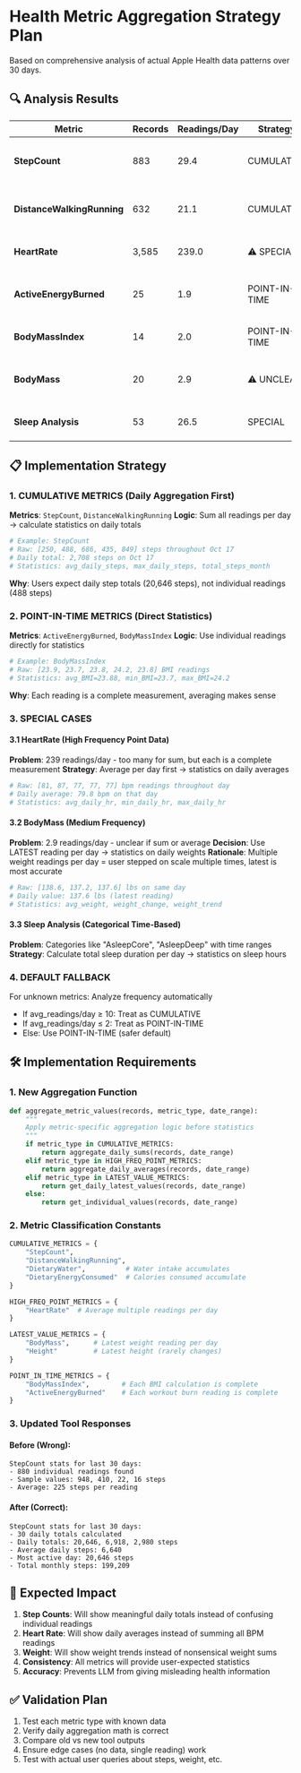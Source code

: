 # Health Metric Aggregation Strategy Plan

Based on comprehensive analysis of actual Apple Health data patterns over 30 days.

## 🔍 Analysis Results

| Metric | Records | Readings/Day | Strategy | Rationale |
|--------|---------|--------------|----------|-----------|
| **StepCount** | 883 | 29.4 | CUMULATIVE | High-frequency incremental readings |
| **DistanceWalkingRunning** | 632 | 21.1 | CUMULATIVE | Distance accumulates throughout day |
| **HeartRate** | 3,585 | 239.0 | ⚠️ SPECIAL | Too many for simple sum - need average |
| **ActiveEnergyBurned** | 25 | 1.9 | POINT-IN-TIME | Low frequency complete measurements |
| **BodyMassIndex** | 14 | 2.0 | POINT-IN-TIME | Each BMI reading is complete |
| **BodyMass** | 20 | 2.9 | ⚠️ UNCLEAR | Medium frequency - needs decision |
| **Sleep Analysis** | 53 | 26.5 | SPECIAL | Categorical data, needs duration calc |

## 📋 Implementation Strategy

### 1. CUMULATIVE METRICS (Daily Aggregation First)
**Metrics**: `StepCount`, `DistanceWalkingRunning`
**Logic**: Sum all readings per day → calculate statistics on daily totals

```python
# Example: StepCount
# Raw: [250, 488, 686, 435, 849] steps throughout Oct 17
# Daily total: 2,708 steps on Oct 17
# Statistics: avg_daily_steps, max_daily_steps, total_steps_month
```

**Why**: Users expect daily step totals (20,646 steps), not individual readings (488 steps)

### 2. POINT-IN-TIME METRICS (Direct Statistics)
**Metrics**: `ActiveEnergyBurned`, `BodyMassIndex`
**Logic**: Use individual readings directly for statistics

```python
# Example: BodyMassIndex
# Raw: [23.9, 23.7, 23.8, 24.2, 23.8] BMI readings
# Statistics: avg_BMI=23.88, min_BMI=23.7, max_BMI=24.2
```

**Why**: Each reading is a complete measurement, averaging makes sense

### 3. SPECIAL CASES

#### 3.1 HeartRate (High Frequency Point Data)
**Problem**: 239 readings/day - too many for sum, but each is a complete measurement
**Strategy**: Average per day first → statistics on daily averages

```python
# Raw: [81, 87, 77, 77, 77] bpm readings throughout day
# Daily average: 79.8 bpm on that day
# Statistics: avg_daily_hr, min_daily_hr, max_daily_hr
```

#### 3.2 BodyMass (Medium Frequency)
**Problem**: 2.9 readings/day - unclear if sum or average
**Decision**: Use LATEST reading per day → statistics on daily weights
**Rationale**: Multiple weight readings per day = user stepped on scale multiple times, latest is most accurate

```python
# Raw: [138.6, 137.2, 137.6] lbs on same day
# Daily value: 137.6 lbs (latest reading)
# Statistics: avg_weight, weight_change, weight_trend
```

#### 3.3 Sleep Analysis (Categorical Time-Based)
**Problem**: Categories like "AsleepCore", "AsleepDeep" with time ranges
**Strategy**: Calculate total sleep duration per day → statistics on sleep hours

### 4. DEFAULT FALLBACK
For unknown metrics: Analyze frequency automatically
- If avg_readings/day ≥ 10: Treat as CUMULATIVE
- If avg_readings/day ≤ 2: Treat as POINT-IN-TIME
- Else: Use POINT-IN-TIME (safer default)

## 🛠️ Implementation Requirements

### 1. New Aggregation Function
```python
def aggregate_metric_values(records, metric_type, date_range):
    """
    Apply metric-specific aggregation logic before statistics
    """
    if metric_type in CUMULATIVE_METRICS:
        return aggregate_daily_sums(records, date_range)
    elif metric_type in HIGH_FREQ_POINT_METRICS:
        return aggregate_daily_averages(records, date_range)
    elif metric_type in LATEST_VALUE_METRICS:
        return get_daily_latest_values(records, date_range)
    else:
        return get_individual_values(records, date_range)
```

### 2. Metric Classification Constants
```python
CUMULATIVE_METRICS = {
    "StepCount",
    "DistanceWalkingRunning",
    "DietaryWater",          # Water intake accumulates
    "DietaryEnergyConsumed"  # Calories consumed accumulate
}

HIGH_FREQ_POINT_METRICS = {
    "HeartRate"  # Average multiple readings per day
}

LATEST_VALUE_METRICS = {
    "BodyMass",      # Latest weight reading per day
    "Height"         # Latest height (rarely changes)
}

POINT_IN_TIME_METRICS = {
    "BodyMassIndex",        # Each BMI calculation is complete
    "ActiveEnergyBurned"    # Each workout burn reading is complete
}
```

### 3. Updated Tool Responses

#### Before (Wrong):
```
StepCount stats for last 30 days:
- 880 individual readings found
- Sample values: 948, 410, 22, 16 steps
- Average: 225 steps per reading
```

#### After (Correct):
```
StepCount stats for last 30 days:
- 30 daily totals calculated
- Daily totals: 20,646, 6,918, 2,980 steps
- Average daily steps: 6,640
- Most active day: 20,646 steps
- Total monthly steps: 199,209
```

## 🎯 Expected Impact

1. **Step Counts**: Will show meaningful daily totals instead of confusing individual readings
2. **Heart Rate**: Will show daily averages instead of summing all BPM readings
3. **Weight**: Will show weight trends instead of nonsensical weight sums
4. **Consistency**: All metrics will provide user-expected statistics
5. **Accuracy**: Prevents LLM from giving misleading health information

## ✅ Validation Plan

1. Test each metric type with known data
2. Verify daily aggregation math is correct
3. Compare old vs new tool outputs
4. Ensure edge cases (no data, single reading) work
5. Test with actual user queries about steps, weight, etc.
